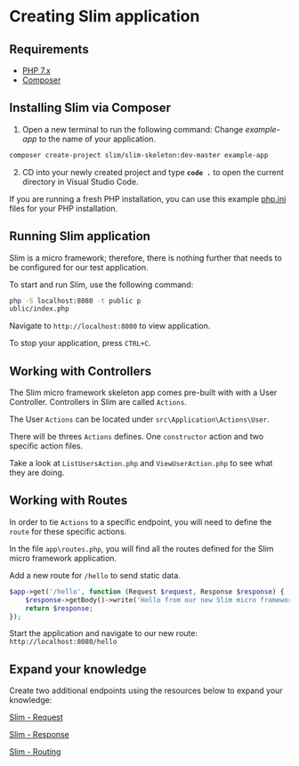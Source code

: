# Creating Slim application

## Requirements

- [PHP 7.x](https://windows.php.net/download/)
- [Composer](https://getcomposer.org/download/)

## Installing Slim via Composer

1. Open a new terminal to run the following command: Change *example-app* to the name of your application.

```sh
composer create-project slim/slim-skeleton:dev-master example-app
```

2. CD into your newly created project and type **`code .`** to open the current directory in Visual Studio Code.

If you are running a fresh PHP installation, you can use this example [php.ini](https://chmaldstorage.blob.core.windows.net/phpwpbootcamp/php.ini) files for your PHP installation.

## Running Slim application

Slim is a micro framework; therefore, there is nothing further that needs to be configured for our test application.

To start and run Slim, use the following command:

```sh
php -S localhost:8080 -t public p
ublic/index.php
```

Navigate to `http://localhost:8080` to view application.

To stop your application, press `CTRL+C`.

## Working with Controllers

The Slim micro framework skeleton app comes pre-built with with a User Controller. Controllers in Slim are called `Actions`.

The User `Actions` can be located under `src\Application\Actions\User`.

There will be threes `Actions` defines. One `constructor` action and two specific action files.

Take a look at `ListUsersAction.php` and `ViewUserAction.php` to see what they are doing.

## Working with Routes

In order to tie `Actions` to a specific endpoint, you will need to define the `route` for these specific actions.

In the file `app\routes.php`, you will find all the routes defined for the Slim micro framework application.

Add a new route for `/hello` to send static data.

```php
$app->get('/hello', function (Request $request, Response $response) {
    $response->getBody()->write('Hello from our new Slim micro framework application.');
    return $response;
});
```

Start the application and navigate to our new route: `http://localhost:8080/hello`

## Expand your knowledge

Create two additional endpoints using the resources below to expand your knowledge:

[Slim - Request](https://www.slimframework.com/docs/v4/objects/request.html)

[Slim - Response](https://www.slimframework.com/docs/v4/objects/response.html)

[Slim - Routing](https://www.slimframework.com/docs/v4/objects/routing.html)

